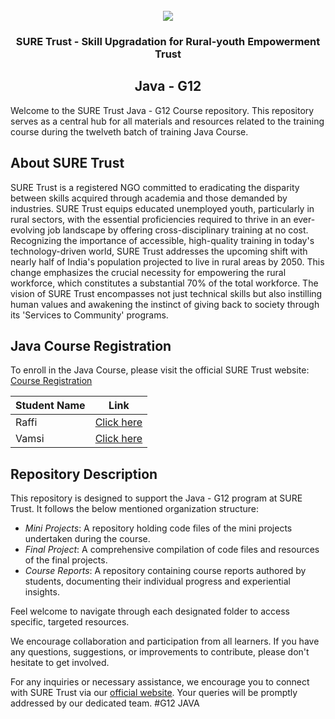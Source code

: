 <!-- PROJECT LOGO -->
<br />

<div align="center">
   <img src='https://user-images.githubusercontent.com/73131499/166115643-d3187f47-d38f-41b2-ae42-5ecbbc60de14.png' />


<h3 align="center">SURE Trust - Skill Upgradation for Rural-youth Empowerment Trust</h3>
  <h2>  Java - G12 </h2>
</div>

Welcome to the SURE Trust Java - G12 Course repository. This repository serves as a central hub for all materials and resources related to the training course during the twelveth batch of training Java Course.

## About SURE Trust

SURE Trust is a registered NGO committed to eradicating the disparity between skills acquired through academia and those demanded by industries. SURE Trust equips educated unemployed youth, particularly in rural sectors, with the essential proficiencies required to thrive in an ever-evolving job landscape by offering cross-disciplinary training at no cost. Recognizing the importance of accessible, high-quality training in today's technology-driven world, SURE Trust addresses the upcoming shift with nearly half of India's population projected to live in rural areas by 2050. This change emphasizes the crucial necessity for empowering the rural workforce, which constitutes a substantial 70% of the total workforce. The vision of SURE Trust encompasses not just technical skills but also instilling human values and awakening the instinct of giving back to society through its 'Services to Community' programs. 

## Java Course Registration

To enroll in the Java Course, please visit the official SURE Trust website: [Course Registration](https://suretrustforruralyouth.com/courses/126)

|Student Name|Link|
|------------|-----|
|Raffi|[Click here](https://github.com/sure-trust/G12_JAVA/blob/main/Course%20Report/Mahammed%20Raffi.md)|
|Vamsi|[Click here](https://github.com/sure-trust/G12_JAVA/blob/main/Course%20Report/Vamsi.md)|

## Repository Description

This repository is designed to support the Java - G12 program at SURE Trust. It follows the below mentioned organization structure:

- *Mini Projects*: A repository holding code files of the mini projects undertaken during the course.
- *Final Project*: A comprehensive compilation of code files and resources of the final projects.
- *Course Reports*: A repository containing course reports authored by students, documenting their individual progress and experiential insights.

Feel welcome to navigate through each designated folder to access specific, targeted resources. 

We encourage collaboration and participation from all learners. If you have any questions, suggestions, or improvements to contribute, please don't hesitate to get involved.

For any inquiries or necessary assistance, we encourage you to connect with SURE Trust via our [official website](https://suretrustforruralyouth.com/). Your queries will be promptly addressed by our dedicated team.
#G12 JAVA
